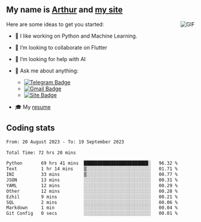 
## My name is [Arthur](https://www.linkedin.com/in/arthur-novais-201420/) and [my site](https://arthurcn96.github.io/)

<!--
**Arthurcn96/Arthurcn96** is a ✨ _special_ ✨ repository because its `README.md` (this file) appears on your GitHub profile.
-->
<img align="right"  max-width="440" max-height="240" alt="GIF" src="https://raw.githubusercontent.com/Arthurcn96/Arthurcn96/master/helloThere.gif" />

Here are some ideas to get you started:

- 🤖 I like working on Python and Machine Learning.
- 👯 I’m looking to collaborate on Flutter
- 🤔 I’m looking for help with AI
- 💬 Ask me about anything:
    - [![Telegram Badge](https://img.shields.io/badge/-@Arthurcn9-0088cc?style=for-the-badge&logo=Telegram&logoColor=white)](https://t.me/Arthurcn9)
    - [![Gmail Badge](https://img.shields.io/badge/-@Arthurcn9-red?style=for-the-badge&logo=Gmail&logoColor=white)](mailto:Arthurcn96@gmail.com)
    - [![Site Badge](https://img.shields.io/badge/arthurcn96.github.io-informational?style=for-the-badge&logo=internetexplorer)](https://arthurcn96.github.io/)

- 🎓 My [resume](https://github.com/Arthurcn96/resume/blob/master/Resume_PT-BR.pdf)


## Coding stats
<!--START_SECTION:waka-->

```txt
From: 20 August 2023 - To: 19 September 2023

Total Time: 72 hrs 20 mins

Python       69 hrs 41 mins  ████████████████████████░   96.32 %
Text         1 hr 14 mins    ▒░░░░░░░░░░░░░░░░░░░░░░░░   01.71 %
INI          33 mins         ▒░░░░░░░░░░░░░░░░░░░░░░░░   00.77 %
JSON         13 mins         ░░░░░░░░░░░░░░░░░░░░░░░░░   00.31 %
YAML         12 mins         ░░░░░░░░░░░░░░░░░░░░░░░░░   00.29 %
Other        12 mins         ░░░░░░░░░░░░░░░░░░░░░░░░░   00.28 %
Ezhil        9 mins          ░░░░░░░░░░░░░░░░░░░░░░░░░   00.21 %
SQL          2 mins          ░░░░░░░░░░░░░░░░░░░░░░░░░   00.06 %
Markdown     1 min           ░░░░░░░░░░░░░░░░░░░░░░░░░   00.04 %
Git Config   0 secs          ░░░░░░░░░░░░░░░░░░░░░░░░░   00.01 %
```

<!--END_SECTION:waka-->
